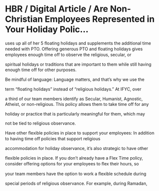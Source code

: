# HBR / Digital Article / Are Non-Christian Employees Represented in Your Holiday Polic…

uses up all of her 5 ﬂoating holidays and supplements the additional time needed with PTO. Oﬀering generous PTO and ﬂoating holidays gives employees enough time oﬀ to observe the religious, secular, or

spiritual holidays or traditions that are important to them while still having enough time oﬀ for other purposes.

Be mindful of language: Language matters, and that’s why we use the

term “ﬂoating holidays” instead of “religious holidays.” At IFYC, over

a third of our team members identify as Secular, Humanist, Agnostic, Atheist, or non-religious. This policy allows them to take time oﬀ for any

holiday or practice that is particularly meaningful for them, which may

not be tied to religious observance.

Have other ﬂexible policies in place to support your employees: In addition to having time oﬀ policies that support religious

accommodation for holiday observance, it’s also strategic to have other

ﬂexible policies in place. If you don’t already have a Flex Time policy, consider oﬀering options for your employees to ﬂex their hours, so

your team members have the option to work a ﬂexible schedule during

special periods of religious observance. For example, during Ramadan,